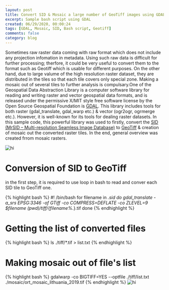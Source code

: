 ```yaml
---
layout: post
title: Convert SID & Mosaic a large number of GeoTiff images using GDAL
excerpt: Sample bash script using GDAL
created: 06/29/2020, 00:00:24
tags: [GDAL, Mosaic, SID, Bash script, Geotiff]
comments: false
category: blog
---
```


Sometimes raw raster data coming with raw format which does not include any projection infomation in metadata. Using such raw data is difficult for further processing; therfore, it could be very useful to convert them to the format such as Geotiff which is usable for different purposes. On the other hand, due to large valume of the high resolution raster dataset, they are distributed in the tiles so that each tile covers only special zone. Making a mosaic out of several tiles to further analysis is compulsary.One of the Geospatial Data Abstraction Library is a computer software library for reading and writing raster and vector geospatial data formats, and is released under the permissive X/MIT style free software license by the Open Source Geospatial Foundation is [GDAL](https://gdal.org/). This library includes tools for both raster (gdal_translate, gdal_warp etc.) & vector (ogr2ogr, ogrmerge etc.). However, it is well-known for its tools for dealing raster datasets. In this sample code, this powerful library was used to firstly, convert the [SID (MrSID – Multi-resolution Seamless Image Database)](https://gdal.org/drivers/raster/mrsid.html) to [GeoTiff](https://gdal.org/drivers/raster/gtiff.html) & creation of mosaic out the converted raster tiles. In the end, general overview was created frrom mosaic rasters.

<img src="https://github.com/behzad89/behzad89.github.io/blob/master/images/tile_lt.JPG" alt="hi" class="inline"/>

# Conversion of SID to GeoTiff

in the first step, it is required to use loop in bash to read and conver each SID tile to GeoTiff one.

{% highlight bash %}
#! /bin/bash
 for filename in *.sid 
do
gdal_translate -a_srs EPSG:3346 -of GTiff -co COMPRESS=DEFLATE -co ZLEVEL=9 $filename $(pwd)/tiff/${filename%.*}.tif
done 
{% endhighlight %}

# Getting the list of converted files
{% highlight bash %}
ls ./tiff/*.tif > list.txt
{% endhighlight %}
# Making mosaic out of file's list
{% highlight bash %}
gdalwarp -co BIGTIFF=YES --optfile ./tiff/list.txt ./mosaic/ort_mosaic_lithuania_2019.tif
{% endhighlight %}
<img src="https://github.com/behzad89/behzad89.github.io/blob/master/images/mosaic_lt.JPG" alt="hi" class="inline"/>

